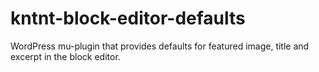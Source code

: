 # kntnt-block-editor-defaults
 WordPress mu-plugin that provides defaults for featured image, title and excerpt in the block editor.
